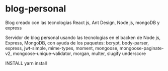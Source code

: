 # blog-personal
Blog creado con las tecnologias React js, Ant Design, Node js, mongoDB y express

Servidor de blog personal usando las tecnologias en el backen de Node js, Express, MongoDB, con ayuda de los paquetes: 
    bcrypt,
    body-parser,
    express,
    jwt-simple,
    mime-types,
    moment,
    mongoose,
    mongoose-paginate-v2,
    mongoose-unique-validator,
    morgan,
    multer,
    slugify
    underscore
    

INSTALL
 yarn install
